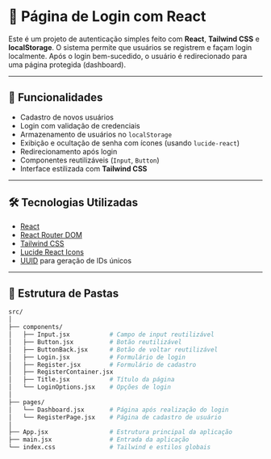 # 📘 Página de Login com React

Este é um projeto de autenticação simples feito com **React**, **Tailwind CSS** e **localStorage**. O sistema permite que usuários se registrem e façam login localmente. Após o login bem-sucedido, o usuário é redirecionado para uma página protegida (dashboard).

---

## 🚀 Funcionalidades

- Cadastro de novos usuários
- Login com validação de credenciais
- Armazenamento de usuários no `localStorage`
- Exibição e ocultação de senha com ícones (usando `lucide-react`)
- Redirecionamento após login
- Componentes reutilizáveis (`Input`, `Button`)
- Interface estilizada com **Tailwind CSS**

---

## 🛠️ Tecnologias Utilizadas

- [React](https://reactjs.org/)
- [React Router DOM](https://reactrouter.com/)
- [Tailwind CSS](https://tailwindcss.com/)
- [Lucide React Icons](https://lucide.dev/)
- [UUID](https://www.npmjs.com/package/uuid) para geração de IDs únicos

---

## 📁 Estrutura de Pastas

```bash
src/
│
├── components/
│   ├── Input.jsx           # Campo de input reutilizável
│   ├── Button.jsx          # Botão reutilizável
│   ├── ButtonBack.jsx      # Botão de voltar reutilizável
│   ├── Login.jsx           # Formulário de login
│   ├── Register.jsx        # Formulário de cadastro
│   ├── RegisterContainer.jsx
│   ├── Title.jsx           # Título da página
│   └── LoginOptions.jsx    # Opções de login
│
├── pages/
│   └── Dashboard.jsx       # Página após realização do login
│   └── RegisterPage.jsx    # Página de cadastro de usuário
│
├── App.jsx                 # Estrutura principal da aplicação
├── main.jsx                # Entrada da aplicação
└── index.css               # Tailwind e estilos globais

